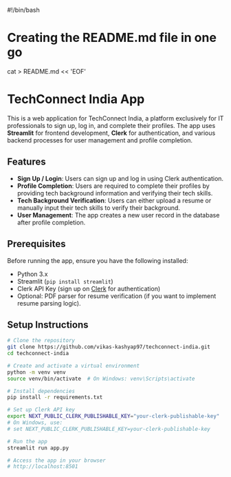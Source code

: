 #!/bin/bash

# Creating the README.md file in one go
cat > README.md << 'EOF'
# TechConnect India App

This is a web application for TechConnect India, a platform exclusively for IT professionals to sign up, log in, and complete their profiles. The app uses **Streamlit** for frontend development, **Clerk** for authentication, and various backend processes for user management and profile completion.

## Features

- **Sign Up / Login**: Users can sign up and log in using Clerk authentication.
- **Profile Completion**: Users are required to complete their profiles by providing tech background information and verifying their tech skills.
- **Tech Background Verification**: Users can either upload a resume or manually input their tech skills to verify their background.
- **User Management**: The app creates a new user record in the database after profile completion.

## Prerequisites

Before running the app, ensure you have the following installed:

- Python 3.x
- Streamlit (`pip install streamlit`)
- Clerk API Key (sign up on [Clerk](https://clerk.dev/) for authentication)
- Optional: PDF parser for resume verification (if you want to implement resume parsing logic).

## Setup Instructions

```bash
# Clone the repository
git clone https://github.com/vikas-kashyap97/techconnect-india.git
cd techconnect-india

# Create and activate a virtual environment
python -m venv venv
source venv/bin/activate  # On Windows: venv\Scripts\activate

# Install dependencies
pip install -r requirements.txt

# Set up Clerk API key
export NEXT_PUBLIC_CLERK_PUBLISHABLE_KEY="your-clerk-publishable-key"
# On Windows, use:
# set NEXT_PUBLIC_CLERK_PUBLISHABLE_KEY=your-clerk-publishable-key

# Run the app
streamlit run app.py

# Access the app in your browser
# http://localhost:8501
